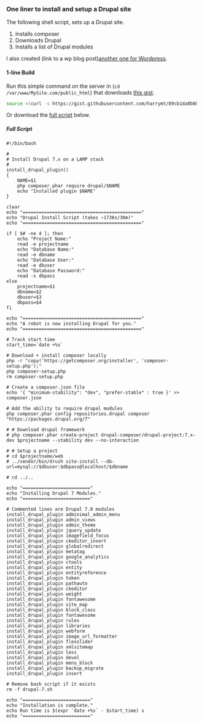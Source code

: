 ### One liner to install and setup a Drupal site

The following shell script, sets up a Drupal site.

1. Installs composer
2. Downloads Drupal
3. Installs a list of Drupal modules


I also created (link to a wp blog post)[another one for Wordpress](https://gist.github.com/harrymt/6fd60b9eaa2272de64196cad493d7e58). 


#### 1-line Build

Run this simple command on the server in (`cd /var/www/MySite.com/public_html`) that downloads [this gist](https://gist.github.com/harrymt/89cb1da0b08b8b41efa5b3d3887e34a7).

```bash
source <(curl -s https://gist.githubusercontent.com/harrymt/89cb1da0b08b8b41efa5b3d3887e34a7/raw/50eb17909aa186ee60c9bf3ec9d8a0bf07d01116/drupal-7.sh)
```

Or download the [full script](https://gist.github.com/harrymt/89cb1da0b08b8b41efa5b3d3887e34a7) below.


##### Full Script

```
#!/bin/bash

#
# Install Drupal 7.x on a LAMP stack
#
install_drupal_plugin()
{
	NAME=$1
	php composer.phar require drupal/$NAME
	echo "Installed plugin $NAME"
}

clear
echo "============================================"
echo "Drupal Install Script (takes ~1736s/30m)"
echo "============================================"

if [ $# -ne 4 ]; then
	echo "Project Name:"
	read -e projectname
	echo "Database Name:"
	read -e dbname
	echo "Database User:"
	read -e dbuser
	echo "Database Password:"
	read -s dbpass
else
	projectname=$1
	dbname=$2
	dbuser=$3
	dbpass=$4
fi

echo "============================================"
echo "A robot is now installing Drupal for you."
echo "============================================"

# Track start time
start_time=`date +%s`

# Download + install composer locally
php -r "copy('https://getcomposer.org/installer', 'composer-setup.php');"
php composer-setup.php
rm composer-setup.php

# Create a composer.json file
echo '{ "minimum-stability": "dev", "prefer-stable" : true }' >> composer.json

# Add the ability to require drupal modules
php composer.phar config repositories.drupal composer "https://packages.drupal.org/7"

# # Download drupal framework
# php composer.phar create-project drupal-composer/drupal-project:7.x-dev $projectname --stability dev --no-interaction

# # Setup a project
# cd $projectname/web
# ../vendor/bin/drush site-install --db-url=mysql://$dbuser:$dbpass@localhost/$dbname

# cd ../..

echo "========================="
echo "Installing Drupal 7 Modules."
echo "========================="

# Commented lines are Drupal 7.0 modules
install_drupal_plugin adminimal_admin_menu
install_drupal_plugin admin_views
install_drupal_plugin admin_theme
install_drupal_plugin jquery_update
install_drupal_plugin imagefield_focus
install_drupal_plugin ckeditor_insert
install_drupal_plugin globalredirect
install_drupal_plugin metatag
install_drupal_plugin google_analytics
install_drupal_plugin ctools
install_drupal_plugin entity
install_drupal_plugin entityreference
install_drupal_plugin token
install_drupal_plugin pathauto
install_drupal_plugin ckeditor
install_drupal_plugin weight
install_drupal_plugin fontawesome
install_drupal_plugin site_map
install_drupal_plugin block_class
install_drupal_plugin fontawesome
install_drupal_plugin rules
install_drupal_plugin libraries
install_drupal_plugin webform
install_drupal_plugin image_url_formatter
install_drupal_plugin flexslider
install_drupal_plugin xmlsitemap
install_drupal_plugin less
install_drupal_plugin devel
install_drupal_plugin menu_block
install_drupal_plugin backup_migrate
install_drupal_plugin insert

# Remove bash script if it exists
rm -f drupal-7.sh

echo "========================="
echo "Installation is complete."
echo Run time is $(expr `date +%s` - $start_time) s
echo "========================="
```
